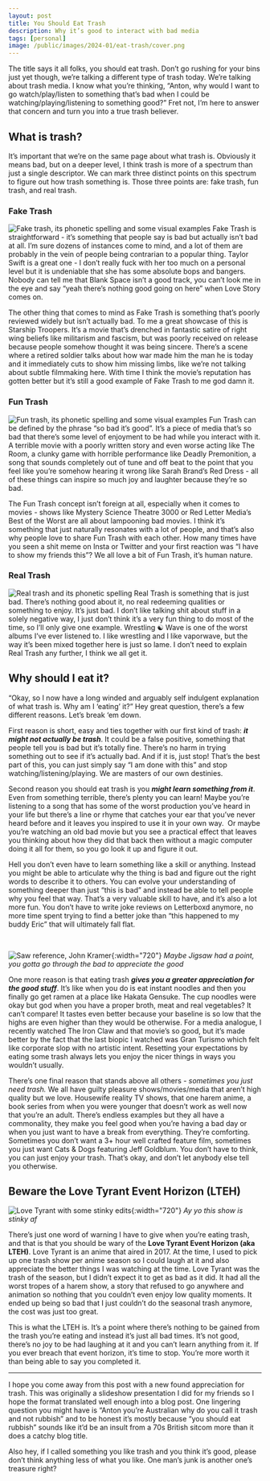 ```yaml
---
layout: post
title: You Should Eat Trash
description: Why it’s good to interact with bad media
tags: [personal]
image: /public/images/2024-01/eat-trash/cover.png
---
```

The title says it all folks, you should eat trash. Don’t go rushing for your bins just yet though, we’re talking a different type of trash today. We’re talking about trash media. I know what you’re thinking, “Anton, why would I want to go watch/play/listen to something that’s bad when I could be watching/playing/listening to something good?” Fret not, I’m here to answer that concern and turn you into a true trash believer. 

## What is trash?
It’s important that we’re on the same page about what trash is. Obviously it means bad, but on a deeper level, I think trash is more of a spectrum than just a single descriptor. We can mark three distinct points on this spectrum to figure out how trash something is. Those three points are: fake trash, fun trash, and real trash. 

### Fake Trash
![Fake trash, its phonetic spelling and some visual examples](/public/images/2024-01/eat-trash/fake-trash.png)
Fake Trash is straightforward - it’s something that people say is bad but actually isn’t bad at all. I’m sure dozens of instances come to mind, and a lot of them are probably in the vein of people being contrarian to a popular thing. Taylor Swift is a great one - I don’t really fuck with her too much on a personal level but it is undeniable that she has some absolute bops and bangers. Nobody can tell me that Blank Space isn’t a good track, you can’t look me in the eye and say “yeah there’s nothing good going on here” when Love Story comes on. 

The other thing that comes to mind as Fake Trash is something that’s poorly reviewed widely but isn’t actually bad. To me a great showcase of this is Starship Troopers. It’s a movie that’s drenched in fantastic satire of right wing beliefs like militarism and fascism, but was poorly received on release because people somehow thought it was being sincere. There’s a scene where a retired soldier talks about how war made him the man he is today and it immediately cuts to show him missing limbs, like we’re not talking about subtle filmmaking here. With time I think the movie’s reputation has gotten better but it’s still a good example of Fake Trash to me god damn it.

### Fun Trash
![Fun trash, its phonetic spelling and some visual examples](/public/images/2024-01/eat-trash/fun-trash.png)
Fun Trash can be defined by the phrase “so bad it’s good”. It’s a piece of media that’s so bad that there’s some level of enjoyment to be had while you interact with it. A terrible movie with a poorly written story and even worse acting like The Room, a clunky game with horrible performance like Deadly Premonition, a song that sounds completely out of tune and off beat to the point that you feel like you’re somehow hearing it wrong like Sarah Brand’s Red Dress - all of these things can inspire so much joy and laughter because they’re so bad. 

The Fun Trash concept isn’t foreign at all, especially when it comes to movies - shows like Mystery Science Theatre 3000 or Red Letter Media’s Best of the Worst are all about lampooning bad movies. I think it’s something that just naturally resonates with a lot of people, and that’s also why people love to share Fun Trash with each other. How many times have you seen a shit meme on Insta or Twitter and your first reaction was “I have to show my friends this”? We all love a bit of Fun Trash, it’s human nature.

### Real Trash
![Real trash and its phonetic spelling](/public/images/2024-01/eat-trash/real-trash.png)
Real Trash is something that is just bad. There’s nothing good about it, no real redeeming qualities or something to enjoy. It’s just bad. I don’t like talking shit about stuff in a solely negative way, I just don’t think it’s a very fun thing to do most of the time, so I’ll only give one example. Wrestling ☯ Wave is one of the worst albums I’ve ever listened to. I like wrestling and I like vaporwave, but the way it’s been mixed together here is just so lame. I don’t need to explain Real Trash any further, I think we all get it. 

## Why should I eat it?
“Okay, so I now have a long winded and arguably self indulgent explanation of what trash is. Why am I ‘eating’ it?” Hey great question, there’s a few different reasons. Let’s break ‘em down.

First reason is short, easy and ties together with our first kind of trash: **_it might not actually be trash_**. It could be a false positive, something that people tell you is bad but it’s totally fine. There’s no harm in trying something out to see if it’s actually bad. And if it is, just stop! That’s the best part of this, you can just simply say “I am done with this” and stop watching/listening/playing. We are masters of our own destinies. 

Second reason you should eat trash is you **_might learn something from it_**. Even from something terrible, there’s plenty you can learn! Maybe you’re listening to a song that has some of the worst production you’ve heard in your life but there’s a line or rhyme that catches your ear that you’ve never heard before and it leaves you inspired to use it in your own way.  Or maybe you’re watching an old bad movie but you see a practical effect that leaves you thinking about how they did that back then without a magic computer doing it all for them, so you go look it up and figure it out.

Hell you don’t even have to learn something like a skill or anything. Instead you might be able to articulate why the thing is bad and figure out the right words to describe it to others. You can evolve your understanding of something deeper than just “this is bad” and instead be able to tell people why you feel that way. That’s a very valuable skill to have, and it’s also a lot more fun. You don’t have to write joke reviews on Letterboxd anymore, no more time spent trying to find a better joke than “this happened to my buddy Eric” that will ultimately fall flat.

<br/>

![Saw reference, John Kramer](/public/images/2024-01/eat-trash/saw-reference.jpg){:width="720"}
*Maybe Jigsaw had a point, you gotta go through the bad to appreciate the good*

One more reason is that eating trash **_gives you a greater appreciation for the good stuff_**. It’s like when you do is eat instant noodles and then you finally go get ramen at a place like Hakata Gensuke. The cup noodles were okay but god when you have a proper broth, meat and real vegetables? It can’t compare! It tastes even better because your baseline is so low that the highs are even higher than they would be otherwise. For a media analogue, I recently watched The Iron Claw and that movie’s so good, but it’s made better by the fact that the last biopic I watched was Gran Turismo which felt like corporate slop with no artistic intent. Resetting your expectations by eating some trash always lets you enjoy the nicer things in ways you wouldn’t usually.

There’s one final reason that stands above all others - _sometimes you just need trash._ We all have guilty pleasure shows/movies/media that aren’t high quality but we love. Housewife reality TV shows, that one harem anime, a book series from when you were younger that doesn’t work as well now that you’re an adult. There’s endless examples but they all have a commonality, they make you feel good when you’re having a bad day or when you just want to have a break from everything. They’re comforting. Sometimes you don’t want a 3+ hour well crafted feature film, sometimes you just want Cats & Dogs featuring Jeff Goldblum. You don’t have to think, you can just enjoy your trash. That’s okay, and don’t let anybody else tell you otherwise.

## Beware the Love Tyrant Event Horizon (LTEH)
![Love Tyrant with some stinky edits](/public/images/2024-01/eat-trash/love-tyrant.png){:width="720"}
*Ay yo this show is stinky af*

There’s just one word of warning I have to give when you’re eating trash, and that is that you should be wary of the **Love Tyrant Event Horizon (aka LTEH)**. Love Tyrant is an anime that aired in 2017. At the time, I used to pick up one trash show per anime season so I could laugh at it and also appreciate the better things I was watching at the time. Love Tyrant was the trash of the season, but I didn’t expect it to get as bad as it did. It had all the worst tropes of a harem show, a story that refused to go anywhere and animation so nothing that you couldn’t even enjoy low quality moments. It ended up being so bad that I just couldn’t do the seasonal trash anymore, the cost was just too great. 


This is what the LTEH is. It’s a point where there’s nothing to be gained from the trash you’re eating and instead it’s just all bad times. It’s not good, there’s no joy to be had laughing at it and you can’t learn anything from it. If you ever breach that event horizon, it’s time to stop. You’re more worth it than being able to say you completed it. 

<hr/>

I hope you come away from this post with a new found appreciation for trash. This was originally a slideshow presentation I did for my friends so I hope the format translated well enough into a blog post. One lingering question you might have is “Anton you’re Australian why do you call it trash and not rubbish” and to be honest it’s mostly because “you should eat rubbish” sounds like it’d be an insult from a 70s British sitcom more than it does a catchy blog title. 

Also hey, if I called something you like trash and you think it’s good, please don’t think anything less of what you like. One man’s junk is another one’s treasure right?